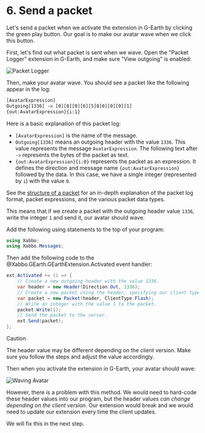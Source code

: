 # 6. Send a packet

Let's send a packet when we activate the extension in G-Earth by clicking the green play button. Our
goal is to make our avatar wave when we click this button.

First, let's find out what packet is sent when we wave. Open the "Packet Logger" extension in
G-Earth, and make sure "View outgoing" is enabled:

![Packet Logger](~/images/tutorial/6-1.png)

Then, make your avatar wave. You should see a packet like the following appear in the log:

```txt
[AvatarExpression]
Outgoing[1336] -> [0][0][0][6][5]8[0][0][0][1]
{out:AvatarExpression}{i:1}
```

Here is a basic explanation of this packet log:

- `[AvatarExpression]` is the name of the message.
- `Outgoing[1336]` means an outgoing header with the value `1336`. This value represents the message
`AvatarExpression`. The following text after `->` represents the bytes of the packet as text.
- `{out:AvatarExpression}{i:0}` represents the packet as an expression. It defines the direction
and message name `{out:AvatarExpression}` followed by the data. In this case, we have a single
integer (represented by `i`) with the value `0`.

See the [structure of a packet](~/docs/in-depth/packet-structure.md) for an in-depth explanation of
the packet log format, packet expressions, and the various packet data types.

This means that if we create a packet with the outgoing header value `1336`, write the integer `1`
and send it, our avatar should wave.

Add the following using statements to the top of your program:

```csharp
using Xabbo;
using Xabbo.Messages;
```

Then add the following code to the @Xabbo.GEarth.GEarthExtension.Activated event handler:

```csharp
ext.Activated += () => {
    // Create a new outgoing header with the value 1336.
    var header = new Header(Direction.Out, 1336);
    // Create a new packet using the header, specifying our client type.
    var packet = new Packet(header, ClientType.Flash);
    // Write an integer with the value 1 to the packet.
    packet.Write(1);
    // Send the packet to the server.
    ext.Send(packet);
};
```

> [!CAUTION]
> The header value may be different depending on the client version. Make sure you follow the steps
> and adjust the value accordingly.

Then when you activate the extension in G-Earth, your avatar should wave:

![Waving Avatar](~/images/tutorial/6-2.png)

However, there is a problem with this method. We would need to hard-code these header values into
our program, but the header values *can change depending on the client version*. Our extension
would break and we would need to update our extension every time the client updates.

We will fix this in the next step.